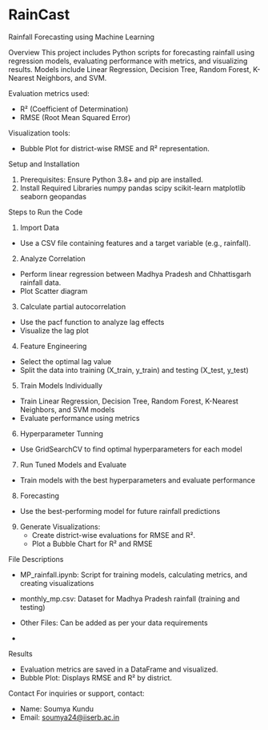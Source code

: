 # RainCast
Rainfall Forecasting using Machine Learning

Overview
This project includes Python scripts for forecasting rainfall using regression models, 
evaluating performance with metrics, and visualizing results. Models include Linear Regression, 
Decision Tree, Random Forest, K-Nearest Neighbors, and SVM.

Evaluation metrics used:
- R² (Coefficient of Determination)
- RMSE (Root Mean Squared Error)

Visualization tools:
- Bubble Plot for district-wise RMSE and R² representation.

Setup and Installation
1. Prerequisites: Ensure Python 3.8+ and pip are installed.
2. Install Required Libraries
numpy
pandas
scipy
scikit-learn
matplotlib
seaborn
geopandas

Steps to Run the Code
1. Import Data 
- Use a CSV file containing features and a target variable (e.g., rainfall).

2. Analyze Correlation
- Perform linear regression between Madhya Pradesh and Chhattisgarh rainfall data.
- Plot Scatter diagram

3. Calculate partial autocorrelation
- Use the pacf function to analyze lag effects
- Visualize the lag plot

4. Feature Engineering 
- Select the optimal lag value
- Split the data into training (X_train, y_train) and testing (X_test, y_test)

5. Train Models Individually
- Train Linear Regression, Decision Tree, Random Forest, K-Nearest Neighbors, and SVM models
- Evaluate performance using metrics

6. Hyperparameter Tunning
- Use GridSearchCV to find optimal hyperparameters for each model

7. Run Tuned Models and Evaluate
- Train models with the best hyperparameters and evaluate performance

8. Forecasting
- Use the best-performing model for future rainfall predictions
 
9. Generate Visualizations:
   - Create district-wise evaluations for RMSE and R².
   - Plot a Bubble Chart for R² and RMSE

File Descriptions
- MP_rainfall.ipynb: Script for training models, calculating metrics, and creating visualizations
- monthly_mp.csv: Dataset for Madhya Pradesh rainfall (training and testing)
- Other Files: Can be added as per your data requirements

- 

Results
- Evaluation metrics are saved in a DataFrame and visualized.
- Bubble Plot: Displays RMSE and R² by district.

Contact
For inquiries or support, contact:
- Name: Soumya Kundu
- Email: soumya24@iiserb.ac.in
